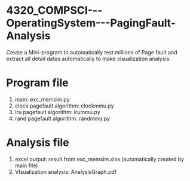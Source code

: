 # 4320_COMPSCI---OperatingSystem---PagingFault-Analysis
Create a Mini-program to automatically test millions of  Page fault and extract all detail datas automatically to make visualization analysis.

# Program file
1. main: exc_memsim.py
2. clock pagefault algorithm: clockmmu.py
3. lru pagefault algorithm: lrummu.py
4. rand pagefault algorithm: randmmu.py



# Analysis file
1. excel output: result from exc_memsim.xlsx (automatically created by main file)
2. VIsualization analysis: AnalysisGraph.pdf
